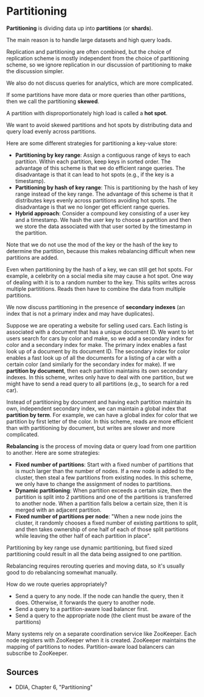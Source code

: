 # Partitioning

**Partitioning** is dividing data up into **partitions** (or **shards**).

The main reason is to handle large datasets and high query loads.

Replication and partitioning are often combined, but the choice of replication scheme is mostly independent from the choice of partitioning scheme, so we ignore replication in our discussion of partitioning to make the discussion simpler.

We also do not discuss queries for analytics, which are more complicated.

If some partitions have more data or more queries than other partitions, then we call the partitioning **skewed**.

A partition with disproportionately high load is called a **hot spot**.

We want to avoid skewed partitions and hot spots by distributing data and query load evenly across partitions.

Here are some different strategies for partitioning a key-value store:

* **Partitioning by key range**: Assign a contiguous range of keys to each partition. Within each partition, keep keys in sorted order. The advantage of this scheme is that we do efficient range queries. The disadvantage is that it can lead to hot spots (e.g., if the key is a timestamp).
* **Partitioning by hash of key range**: This is partitioning by the hash of key range instead of the key range. The advantage of this scheme is that it distributes keys evenly across partitions avoiding hot spots. The disadvantage is that we no longer get efficient range queries.
* **Hybrid approach**: Consider a compound key consisting of a user key and a timestamp. We hash the user key to choose a partition and then we store the data associated with that user sorted by the timestamp in the partition.

Note that we do not use the mod of the key or the hash of the key to determine the partition, because this makes rebalancing difficult when new partitions are added.

Even when partitioning by the hash of a key, we can still get hot spots. For example, a celebrity on a social media site may cause a hot spot. One way of dealing with it is to a random number to the key. This splits writes across multiple partititions. Reads then have to combine the data from multiple partitions.

We now discuss partitioning in the presence of **secondary indexes** (an index that is not a primary index and may have duplicates).

Suppose we are operating a website for selling used cars. Each listing is associated with a document that has a unique document ID. We want to let users search for cars by color and make, so we add a secondary index for color and a secondary index for make. The primary index enables a fast look up of a document by its document ID. The secondary index for color enables a fast look up of all the documents for a listing of a car with a certain color (and similarly for the secondary index for make). If we **partition by document**, then each partition maintains its own secondary indexes. In this scheme, writes only have to deal with one partition, but we might have to send a read query to all partitions (e.g., to search for a red car).

Instead of partitioning by document and having each partition maintain its own, independent secondary index, we can maintain a global index that **partition by term**. For example, we can have a global index for color that we partition by first letter of the color. In this scheme, reads are more efficient than with partitioning by document, but writes are slower and more complicated.

**Rebalancing** is the process of moving data or query load from one partition to another. Here are some strategies:

* **Fixed number of partitions**: Start with a fixed number of partitions that is much larger than the number of nodes. If a new node is added to the cluster, then steal a few partitions from existing nodes. In this scheme, we only have to change the assignment of nodes to partitions.
* **Dynamic partitioning**: When partition exceeds a certain size, then the partition is split into 2 partitions and one of the partitions is transferred to another node. When a partition falls below a certain size, then it is merged with an adjacent partition.
* **Fixed number of partitions per node**: "When a new node joins the cluster, it randomly chooses a fixed number of existing partitions to split, and then takes ownership of one half of each of those split partitions while leaving the other half of each partition in place".

Partitioning by key range use dynamic partitioning, but fixed sized partitioning could result in all the data being assigned to one partition.

Rebalancing requires rerouting queries and moving data, so it's usually good to do rebalancing somewhat manually.

How do we route queries appropriately?
* Send a query to any node. If the node can handle the query, then it does. Otherwise, it forwards the query to another node.
* Send a query to a partition-aware load balancer first.
* Send a query to the appropriate node (the client must be aware of the partitions)

Many systems rely on a separate coordination service like ZooKeeper. Each node registers with ZooKeeper when it is created. ZooKeeper maintains the mapping of partitions to nodes. Partition-aware load balancers can subscribe to ZooKeeper.

## Sources

* DDIA, Chapter 6, "Partitioning"